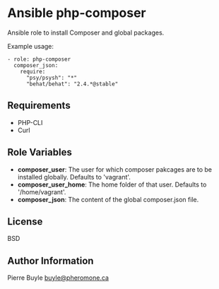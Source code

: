 Ansible php-composer
====================

Ansible role to install Composer and global packages.

Example usage:

    - role: php-composer
      composer_json:
        require:
          "psy/psysh": "*"
          "behat/behat": "2.4.*@stable"

Requirements
------------

* PHP-CLI
* Curl

Role Variables
--------------

* **composer_user**: The user for which composer pakcages are to be installed globally. Defaults to 'vagrant'.
* **composer_user_home**: The home folder of that user. Defaults to '/home/vagrant'.
* **composer_json**: The content of the global composer.json file.

License
-------

BSD

Author Information
------------------

Pierre Buyle <buyle@pheromone.ca>
